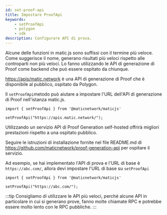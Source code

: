 ```yaml
---
id: set-proof-api
title: Impostare ProofApi
keywords:
    - setProofApi
    - polygon
    - sdk
description: Configurare API di prova.
---
```


Alcune delle funzioni in matic.js sono suffissi con il termine più veloce. Come suggerisce il nome, generano risultati più veloci rispetto alle controparti non più veloci. Lo fanno utilizzando le API di generazione di Proof come backend che può essere ospitato da chiunque.

[https://apis/matic.network](https://apis/matic.network) è una API di generazione di Proof che è disponibile al pubblico, ospitato da Polygon.

Il `setProofApi`metodo può aiutare a impostare l'URL dell'API di generazione di Proof nell'istanza matic.js.

```
import { setProofApi } from '@maticnetwork/maticjs'

setProofApi("https://apis.matic.network/");
```

Utilizzando un servizio API di Proof Generation self-hosted offrirà migliori prestazioni rispetto a una ospitato pubblico.

Seguire le istruzioni di installazione fornite nel file README.md di https://github.com/maticnetwork/proof-generation-api per ospitare il servizio.

Ad esempio, se hai implementato l'API di prova e l'URL di base è `https://abc.com/`, allora devi impostare l'URL di base su `setProofApi`

```
import { setProofApi } from '@maticnetwork/maticjs'

setProofApi("https://abc.com/");
```

:::tip
Consigliamo di utilizzare le API più veloci, perché alcune API in particolare in cui si generano prove, fanno molte chiamate RPC e potrebbe essere molto lento con le RPC pubbliche.
:::
